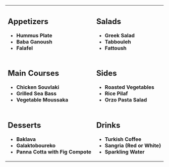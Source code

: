 <table>
<tr>
<td>

## Appetizers
- **Hummus Plate**
- **Baba Ganoush**
- **Falafel**

</td>
<td>

## Salads
- **Greek Salad**
- **Tabbouleh**
- **Fattoush**

</td>
</tr>
<tr>
<td>

## Main Courses
- **Chicken Souvlaki**
- **Grilled Sea Bass**
- **Vegetable Moussaka**

</td>
<td>

## Sides
- **Roasted Vegetables**
- **Rice Pilaf**
- **Orzo Pasta Salad**

</td>
</tr>
<tr>
<td>

## Desserts
- **Baklava**
- **Galaktoboureko**
- **Panna Cotta with Fig Compote**

</td>
<td>

## Drinks
- **Turkish Coffee**
- **Sangria (Red or White)**
- **Sparkling Water**

</td>
</tr>
</table>
